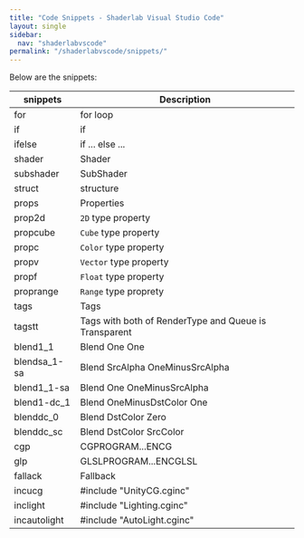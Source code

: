 ```yaml
---
title: "Code Snippets - Shaderlab Visual Studio Code"
layout: single
sidebar:
  nav: "shaderlabvscode"
permalink: "/shaderlabvscode/snippets/"
---
```


Below are the snippets:

snippets | Description
-- | --
for | for loop
if | if 
ifelse | if ... else ...
shader | Shader 
subshader | SubShader
struct | structure 
props | Properties 
prop2d | `2D` type property
propcube | `Cube` type property
propc | `Color` type property
propv | `Vector` type property
propf | `Float` type property
proprange | `Range` type proprety
tags | Tags
tagstt | Tags with both of RenderType and Queue is Transparent
blend1_1 | Blend One One
blendsa_1-sa | Blend SrcAlpha OneMinusSrcAlpha
blend1_1-sa | Blend One OneMinusSrcAlpha
blend1-dc_1 | Blend OneMinusDstColor One
blenddc_0 | Blend DstColor Zero
blenddc_sc | Blend DstColor SrcColor
cgp | CGPROGRAM...ENCG
glp | GLSLPROGRAM...ENCGLSL
fallack | Fallback
incucg | #include "UnityCG.cginc"
inclight | #include "Lighting.cginc" 
incautolight | #include "AutoLight.cginc" 